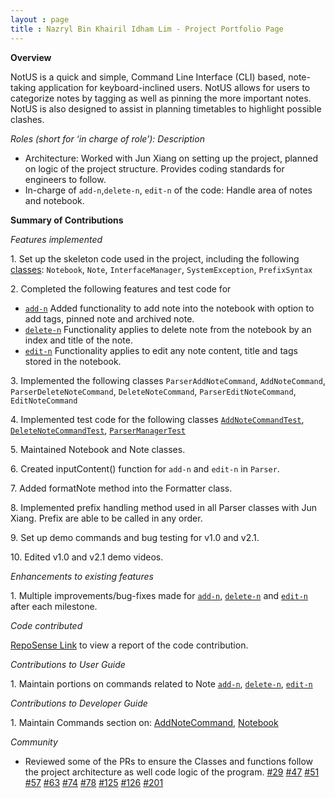 ```yaml
---
layout : page
title : Nazryl Bin Khairil Idham Lim - Project Portfolio Page
---
```


<!-- @@author nazryl -->
**Overview**

NotUS is a quick and simple, Command Line Interface (CLI) based, note-taking application for keyboard-inclined users. NotUS allows for users to categorize notes by tagging as well as pinning the more important notes. NotUS is also designed to assist in planning timetables to highlight possible clashes.

*Roles (short for ‘in charge of role’): Description*

- Architecture: Worked with Jun Xiang on setting up the project, planned on logic of the project structure. Provides coding standards for engineers to follow.
- In-charge of `add-n`,`delete-n`, `edit-n` of the code:  Handle area of notes and notebook.

**Summary of Contributions**

*Features implemented*

1\. Set up the skeleton code used in the project, including the following [classes](https://github.com/AY2021S1-CS2113-T13-1/tp/pull/6):
`Notebook`, `Note`, `InterfaceManager`, `SystemException`, `PrefixSyntax`

2\. Completed the following features and test code for
* [`add-n`](https://github.com/AY2021S1-CS2113-T13-1/tp/pull/31) Added functionality to add note into the notebook with option to add tags, pinned note and archived note.
* [`delete-n`](https://github.com/AY2021S1-CS2113-T13-1/tp/pull/32) Functionality applies to delete note from the notebook by an index and title of the note.
* [`edit-n`](https://github.com/AY2021S1-CS2113-T13-1/tp/pull/121) Functionality applies to edit any note content, title and tags stored in the notebook.

<div style="page-break-after: always;"></div>

3\. Implemented the following classes
`ParserAddNoteCommand`, `AddNoteCommand`, `ParserDeleteNoteCommand`, `DeleteNoteCommand`, `ParserEditNoteCommand`, `EditNoteCommand`

4\. Implemented test code for the following classes
[`AddNoteCommandTest`](https://github.com/AY2021S1-CS2113-T13-1/tp/pull/61), [`DeleteNoteCommandTest`](https://github.com/AY2021S1-CS2113-T13-1/tp/pull/61), [`ParserManagerTest`](https://github.com/AY2021S1-CS2113-T13-1/tp/pull/61)

5\. Maintained Notebook and Note classes.

6\. Created inputContent() function for `add-n` and `edit-n` in `Parser`.

7\. Added formatNote method into the Formatter class.

8\. Implemented prefix handling method used in all Parser classes with Jun Xiang. Prefix are able to be called in any order.

9\. Set up demo commands and bug testing for v1.0 and v2.1.

10\. Edited v1.0 and v2.1 demo videos.

*Enhancements to existing features*

1\. Multiple improvements/bug-fixes made for [`add-n`](https://github.com/AY2021S1-CS2113-T13-1/tp/pull/111), [`delete-n`](https://github.com/AY2021S1-CS2113-T13-1/tp/pull/88) and [`edit-n`](https://github.com/AY2021S1-CS2113-T13-1/tp/pull/180) after each milestone.

*Code contributed*

[RepoSense Link](https://nus-cs2113-ay2021s1.github.io/tp-dashboard/#breakdown=true&search=nazryl&sort=groupTitle&sortWithin=title&since=2020-09-27&timeframe=commit&mergegroup=&groupSelect=groupByRepos&checkedFileTypes=docs~functional-code~test-code~other) to view a report of the code contribution.

<div style="page-break-after: always;"></div>

*Contributions to User Guide*

1\. Maintain portions on commands related to Note
[`add-n`](https://github.com/AY2021S1-CS2113-T13-1/tp/pull/182), [`delete-n`](https://github.com/AY2021S1-CS2113-T13-1/tp/pull/32), [`edit-n`](https://github.com/AY2021S1-CS2113-T13-1/tp/pull/141)

*Contributions to Developer Guide*

1\. Maintain Commands section on:
[AddNoteCommand](https://github.com/AY2021S1-CS2113-T13-1/tp/pull/109), [Notebook](https://github.com/AY2021S1-CS2113-T13-1/tp/pull/128)

*Community*

- Reviewed some of the PRs to ensure the Classes and functions follow the project architecture as well code logic of the program.
[#29](https://github.com/AY2021S1-CS2113-T13-1/tp/pull/29)
[#47](https://github.com/AY2021S1-CS2113-T13-1/tp/pull/47)
[#51](https://github.com/AY2021S1-CS2113-T13-1/tp/pull/51)
[#57](https://github.com/AY2021S1-CS2113-T13-1/tp/pull/57)
[#63](https://github.com/AY2021S1-CS2113-T13-1/tp/pull/63)
[#74](https://github.com/AY2021S1-CS2113-T13-1/tp/pull/74)
[#78](https://github.com/AY2021S1-CS2113-T13-1/tp/pull/78)
[#125](https://github.com/AY2021S1-CS2113-T13-1/tp/pull/125)
[#126](https://github.com/AY2021S1-CS2113-T13-1/tp/pull/126)
[#201](https://github.com/AY2021S1-CS2113-T13-1/tp/pull/201)
